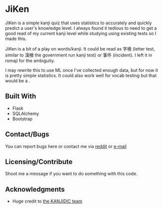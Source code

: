 # JiKen

JiKen is a simple kanji quiz that uses statistics to accurately and quickly predict a user's knowledge level. I always found it tedious to need to get a good read of my current kanji level while studying using existing tests so I made this.

JiKen is a bit of a play on words/kanji. It could be read as 字検 (letter test, similar to 漢検 the government run kanji test) or 事件 (incident). I left it in romaji for the ambiguity.

I may rewrite this to use ML once I've collected enough data, but for now it is pretty simple statistics. It could also work well for vocab testing but that would be a .

## Built With

* Flask
* SQLAlchemy
* Bootstrap

## Contact/Bugs

You can report bugs here or contact me via [reddit](https://www.reddit.com/message/compose?to=%2Fu%2FAmbiwlans&subject=KTest) or [e-mail](mailto:udp.castellani@gmail.com)

## Licensing/Contribute

Shoot me a message if you want to do something with this code.

## Acknowledgments

* Huge credit to [the KANJIDIC team](http://www.edrdg.org/wiki/index.php/KANJIDIC_Project)